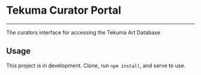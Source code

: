 # Tekuma Curator Portal
--------------------------
The curators interface for accessing the Tekuma Art Database

## Usage
This project is in development. Clone, run `npm install`, and serve to use.
